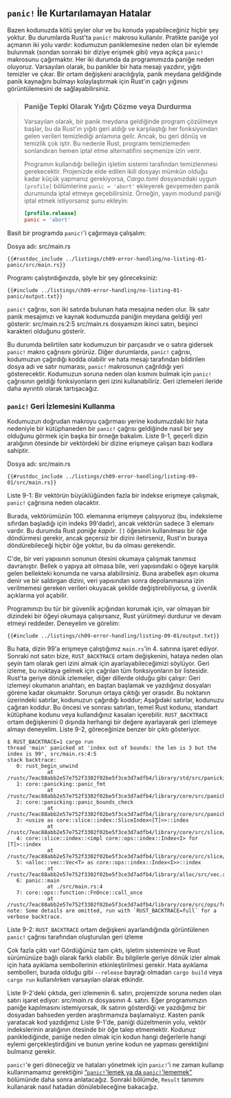 ## `panic!` İle Kurtarılamayan Hatalar

Bazen kodunuzda kötü şeyler olur ve bu konuda yapabileceğiniz hiçbir şey yoktur. 
Bu durumlarda Rust'ta `panic!` makrosu kullanılır. Pratikte paniğe yol açmanın iki yolu vardır: 
kodumuzun paniklemesine neden olan bir eylemde bulunmak (sondan sonraki bir diziye erişmek gibi) veya açıkça `panic!` makrosunu
çağırmaktır. 
Her iki durumda da programımızda paniğe neden oluyoruz. Varsayılan olarak, bu panikler bir hata mesajı yazdırır, 
yığıtı temizler ve çıkar. Bir ortam değişkeni aracılığıyla, panik meydana geldiğinde panik kaynağını bulmayı kolaylaştırmak için 
Rust'ın çağrı yığınını görüntülemesini de sağlayabilirsiniz.

> ### Paniğe Tepki Olarak Yığıtı Çözme veya Durdurma
> 
> Varsayılan olarak, bir panik meydana geldiğinde program çözülmeye başlar, bu da Rust'ın yığıtı geri aldığı ve karşılaştığı 
> her fonksiyondan gelen verileri temizlediği anlamına gelir. Ancak, bu geri dönüş ve temizlik çok iştir. 
> Bu nedenle Rust, programı temizlemeden sonlandıran hemen iptal etme alternatifini seçmenize izin verir.
> 
> Programın kullandığı belleğin işletim sistemi tarafından temizlenmesi gerekecektir. Projenizde elde edilen ikili dosyayı mümkün 
> olduğu kadar küçük yapmanız gerekiyorsa, *Cargo.toml* dosyanızdaki uygun `[profile]` bölümlerine `panic = 'abort'` ekleyerek gevşemeden 
> panik durumunda iptal etmeye geçebilirsiniz. Örneğin, yayın modund paniği iptal etmek istiyorsanız şunu ekleyin:
> 
> ```toml
> [profile.release]
> panic = 'abort'
> ```

Basit bir programda `panic!`'i çağırmaya çalışalım:

<span class="filename">Dosya adı: src/main.rs</span>

```rust,should_panic,panics
{{#rustdoc_include ../listings/ch09-error-handling/no-listing-01-panic/src/main.rs}}
```

Programı çalıştırdığınızda, şöyle bir şey göreceksiniz:

```console
{{#include ../listings/ch09-error-handling/no-listing-01-panic/output.txt}}
```

`panic!` çağrısı, son iki satırda bulunan hata mesajına neden olur. İlk satır panik mesajımızı ve kaynak kodumuzda paniğin 
meydana geldiği yeri gösterir: src/main.rs:2:5 src/main.rs dosyamızın ikinci satırı, beşinci karakteri olduğunu gösterir.

Bu durumda belirtilen satır kodumuzun bir parçasıdır ve o satıra gidersek `panic!` makro çağrısını görürüz. 
Diğer durumlarda, `panic!` çağrısı, kodumuzun çağırdığı kodda olabilir ve hata mesajı tarafından bildirilen dosya adı ve 
satır numarası, `panic!` makrosunun çağrıldığı yeri gösterecektir. 
Kodumuzun soruna neden olan kısmını bulmak için `panic!` çağrısının geldiği fonksiyonların geri izini kullanabiliriz. 
Geri izlemeleri ileride daha ayrıntılı olarak tartışacağız.

### `panic!` Geri İzlemesini Kullanma

Kodumuzun doğrudan makroyu çağırması yerine kodumuzdaki bir hata nedeniyle bir kütüphaneden bir `panic!` çağrısı geldiğinde 
nasıl bir şey olduğunu görmek için başka bir örneğe bakalım. Liste 9-1, geçerli dizin aralığının ötesinde bir vektördeki bir 
dizine erişmeye çalışan bazı kodlara sahiptir.

<span class="filename">Dosya adı: src/main.rs</span>

```rust,should_panic,panics
{{#rustdoc_include ../listings/ch09-error-handling/listing-09-01/src/main.rs}}
```

<span class="caption">Liste 9-1: Bir vektörün büyüklüğünden fazla bir indekse erişmeye çalışmak, `panic!` 
çağrısına neden olacaktır.</span>

Burada, vektörümüzün 100. elemanına erişmeye çalışıyoruz (bu, indeksleme sıfırdan başladığı için indeks 99'dadır), 
ancak vektörün sadece 3 elemanı vardır. Bu durumda Rust *paniğe kapılır*. `[]` öğesinin kullanılması bir öğe döndürmesi gerekir, 
ancak geçersiz bir dizini iletirseniz, Rust'ın buraya döndürebileceği hiçbir öğe yoktur, bu da olması gerekendir.

C'de, bir veri yapısının sonunun ötesini okumaya çalışmak tanımsız davranıştır. Bellek o yapıya ait olmasa bile, 
veri yapısındaki o öğeye karşılık gelen bellekteki konumda ne varsa alabilirsiniz. Buna arabellek aşırı okuma denir 
ve bir saldırgan dizini, veri yapısından sonra depolanmasına izin verilmemesi gereken verileri okuyacak şekilde değiştirebiliyorsa, g
üvenlik açıklarına yol açabilir.

Programınızı bu tür bir güvenlik açığından korumak için, var olmayan bir dizindeki bir öğeyi okumaya çalışırsanız, 
Rust yürütmeyi durdurur ve devam etmeyi reddeder. Deneyelim ve görelim:


```console
{{#include ../listings/ch09-error-handling/listing-09-01/output.txt}}
```

Bu hata, dizin 99'a erişmeye çalıştığımız `main.rs`'in 4. satırına işaret ediyor. 
Sonraki not satırı bize, `RUST_BACKTRACE` ortam değişkenini, hataya neden olan şeyin tam olarak geri izini almak için ayarlayabileceğimizi 
söylüyor. Geri izleme, bu noktaya gelmek için çağrılan tüm fonksiyonların bir listesidir. Rust'ta geriye dönük izlemeler, 
diğer dillerde olduğu gibi çalışır: Geri izlemeyi okumanın anahtarı, en baştan başlamak ve yazdığınız dosyaları görene kadar okumaktır. 
Sorunun ortaya çıktığı yer orasıdır. Bu noktanın üzerindeki satırlar, kodunuzun çağırdığı koddur; Aşağıdaki satırlar, kodunuzu çağıran koddur. 
Bu öncesi ve sonrası satırları, temel Rust kodunu, standart kütüphane kodunu veya kullandığınız kasaları içerebilir. 
`RUST_BACKTRACE` ortam değişkenini 0 dışında herhangi bir değere ayarlayarak geri izlemeye almayı deneyelim. 
Liste 9-2, göreceğinize benzer bir çıktı gösteriyor.

<!-- manual-regeneration
cd listings/ch09-error-handling/listing-09-01
RUST_BACKTRACE=1 cargo run
copy the backtrace output below
check the backtrace number mentioned in the text below the listing
-->

```console
$ RUST_BACKTRACE=1 cargo run
thread 'main' panicked at 'index out of bounds: the len is 3 but the index is 99', src/main.rs:4:5
stack backtrace:
   0: rust_begin_unwind
             at /rustc/7eac88abb2e57e752f3302f02be5f3ce3d7adfb4/library/std/src/panicking.rs:483
   1: core::panicking::panic_fmt
             at /rustc/7eac88abb2e57e752f3302f02be5f3ce3d7adfb4/library/core/src/panicking.rs:85
   2: core::panicking::panic_bounds_check
             at /rustc/7eac88abb2e57e752f3302f02be5f3ce3d7adfb4/library/core/src/panicking.rs:62
   3: <usize as core::slice::index::SliceIndex<[T]>>::index
             at /rustc/7eac88abb2e57e752f3302f02be5f3ce3d7adfb4/library/core/src/slice/index.rs:255
   4: core::slice::index::<impl core::ops::index::Index<I> for [T]>::index
             at /rustc/7eac88abb2e57e752f3302f02be5f3ce3d7adfb4/library/core/src/slice/index.rs:15
   5: <alloc::vec::Vec<T> as core::ops::index::Index<I>>::index
             at /rustc/7eac88abb2e57e752f3302f02be5f3ce3d7adfb4/library/alloc/src/vec.rs:1982
   6: panic::main
             at ./src/main.rs:4
   7: core::ops::function::FnOnce::call_once
             at /rustc/7eac88abb2e57e752f3302f02be5f3ce3d7adfb4/library/core/src/ops/function.rs:227
note: Some details are omitted, run with `RUST_BACKTRACE=full` for a verbose backtrace.
```

<span class="caption">Liste 9-2: `RUST_BACKTRACE` ortam değişkeni ayarlandığında görüntülenen 
`panic!` çağrısı tarafından oluşturulan geri izleme</span>

Çok fazla çıktı var! Gördüğünüz tam çıktı, işletim sisteminize ve Rust sürümünüze bağlı olarak farklı olabilir. 
Bu bilgilerle geriye dönük izler almak için hata ayıklama sembollerinin etkinleştirilmesi gerekir. 
Hata ayıklama sembolleri, burada olduğu gibi `--release` bayrağı olmadan `cargo build` veya `cargo run` kullanılırken varsayılan 
olarak etkindir.

Liste 9-2'deki çıktıda, geri izlemenin 6. satırı, projemizde soruna neden olan satırı işaret ediyor: *src/main.rs* dosyasının 4. satırı. 
Eğer programımızın paniğe kapılmasını istemiyorsak, ilk satırın gösterdiği ve yazdığımız bir dosyadan bahseden yerden araştırmamıza başlamalıyız.
Kasten panik yaratacak kod yazdığımız Liste 9-1'de, paniği düzeltmenin yolu, vektör indekslerinin aralığının ötesinde bir öğe talep etmemektir. 
Kodunuz paniklediğinde, paniğe neden olmak için kodun hangi değerlerle hangi eylemi gerçekleştirdiğini ve bunun yerine kodun ne 
yapması gerektiğini bulmanız gerekir.

`panic!`'e geri döneceğiz ve hataları yönetmek için `panic!`'i ne zaman kullanıp kullanmamamız gerektiğini 
[“`panic!`'lemek ya da `panic!`'lememek”][to-panic-or-not-to-panic]<!-- ignore --> bölümünde daha sonra anlatacağız.
Sonraki bölümde, `Result` tanımını kullanarak nasıl hatadan dönülebileceğine bakacağız.

[to-panic-or-not-to-panic]:
ch09-03-to-panic-or-not-to-panic.html#to-panic-or-not-to-panic
